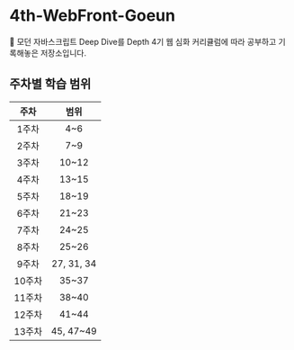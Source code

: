 # 4th-WebFront-Goeun
📖 모던 자바스크립트 Deep Dive를 Depth 4기 웹 심화 커리큘럼에 따라 공부하고 기록해놓은 저장소입니다.

## 주차별 학습 범위
|주차|범위|
|:------:|:---:|
|1주차|4~6|
|2주차|7~9|
|3주차|10~12|
|4주차|13~15|
|5주차|18~19|
|6주차|21~23|
|7주차|24~25|
|8주차|25~26|
|9주차|27, 31, 34|
|10주차|35~37|
|11주차|38~40|
|12주차|41~44|
|13주차|45, 47~49|
